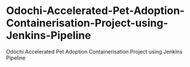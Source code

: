# Odochi-Accelerated-Pet-Adoption-Containerisation-Project-using-Jenkins-Pipeline
Odochi Accelerated Pet Adoption Containerisation Project using Jenkins Pipeline
